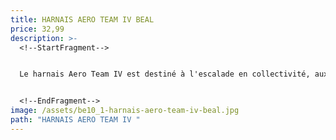 ```yaml
---
title: HARNAIS AERO TEAM IV BEAL
price: 32,99
description: >-
  <!--StartFragment-->


  Le harnais Aero Team IV est destiné à l'escalade en collectivité, aux enfants, ainsi qu'à la randonnée alpine (toutefois même si le réglage en permet l'utilisation par de grands gabarits, la conception légère de ce cuissard rendra la descente et les chutes inconfortables dans ce cas).


  <!--EndFragment-->
image: /assets/be10_1-harnais-aero-team-iv-beal.jpg
path: "HARNAIS AERO TEAM IV "
---
```

